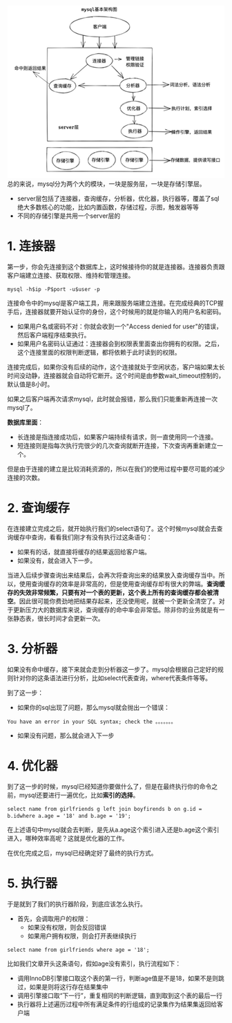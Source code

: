 ![avatar](./source/MySql结构示意图.png)
总的来说，mysql分为两个大的模块，一块是服务层，一块是存储引擎层。

- server层包括了连接器，查询缓存，分析器，优化器，执行器等，覆盖了sql绝大多数核心的功能，比如内置函数，存储过程，示图，触发器等等
- 不同的存储引擎是共用一个server层的

# 1. 连接器
第一步，你会先连接到这个数据库上，这时候接待你的就是连接器。连接器负责跟客户端建立连接、获取权限、维持和管理连接。
```
mysql -h$ip -P$port -u$user -p
```
连接命令中的mysql是客户端工具，用来跟服务端建立连接。在完成经典的TCP握手后，连接器就要开始认证你的身份，这个时候用的就是你输入的用户名和密码。

- 如果用户名或密码不对：你就会收到一个"Access denied for user"的错误，然后客户端程序结束执行。
- 如果用户名密码认证通过：连接器会到权限表里面查出你拥有的权限。之后，这个连接里面的权限判断逻辑，都将依赖于此时读到的权限。

连接完成后，如果你没有后续的动作，这个连接就处于空闲状态，客户端如果太长时间没动静，连接器就会自动将它断开。这个时间是由参数wait_timeout控制的，默认值是8小时。

如果之后客户端再次请求mysql，此时就会报错，那么我们只能重新再连接一次mysql了。

**数据库里面**：
- 长连接是指连接成功后，如果客户端持续有请求，则一直使用同一个连接。
- 短连接则是指每次执行完很少的几次查询就断开连接，下次查询再重新建立一个。
  
但是由于连接的建立是比较消耗资源的，所以在我们的使用过程中要尽可能的减少连接的次数。

# 2. 查询缓存
在连接建立完成之后，就开始执行我们的select语句了。这个时候mysql就会去查询缓存中查询，看看我们刚才有没有执行过这条语句：
- 如果有的话，就直接将缓存的结果返回给客户端。
- 如果没有，就会进入下一步。
  
当进入后续步骤查询出来结果后，会再次将查询出来的结果放入查询缓存当中。所以，使用查询缓存的效率是非常高的，但是使用查询缓存却有很大的弊端。**查询缓存的失效非常频繁，只要有对一个表的更新，这个表上所有的查询缓存都会被清空**。因此很可能你费劲地把结果存起来，还没使用呢，就被一个更新全清空了。对于更新压力大的数据库来说，查询缓存的命中率会非常低。除非你的业务就是有一张静态表，很长时间才会更新一次。

# 3. 分析器
如果没有命中缓存，接下来就会走到分析器这一步了。mysql会根据自己定好的规则针对你的这条语法进行分析，比如select代表查询，where代表条件等等。

到了这一步：

- 如果你的sql出现了问题，那么mysql就会抛出一个错误：
```
You have an error in your SQL syntax; check the 。。。。。。。
```
- 如果没有问题，那么就会进入下一步

# 4. 优化器
到了这一步的时候，mysql已经知道你要做什么了，但是在最终执行你的命令之前，mysql还要进行一遍优化，比如**索引的选择**。
```
select name from girlfriends g left join boyfirends b on g.id = b.idwhere a.age = '18' and b.age = '19';
```
在上述语句中mysql就会去判断，是先从a.age这个索引进入还是b.age这个索引进入，哪种效率高呢？这就是优化器的工作。

在优化完成之后，mysql已经确定好了最终的执行方式。

# 5. 执行器
于是就到了我们的执行器阶段，到底应该怎么执行。

* 首先，会调取用户的权限：
    * 如果没有权限，则会反回错误
    * 如果用户拥有权限，则会打开表继续执行
```
select name from girlfriends where age = '18';
```

比如我们文章开头这条语句，假如age没有索引，执行流程如下：
- 调用InnoDB引擎接口取这个表的第一行，判断age值是不是18，如果不是则跳过，如果是则将这行存在结果集中
- 调用引擎接口取“下一行”，重复相同的判断逻辑，直到取到这个表的最后一行
- 执行器将上述遍历过程中所有满足条件的行组成的记录集作为结果集返回给客户端